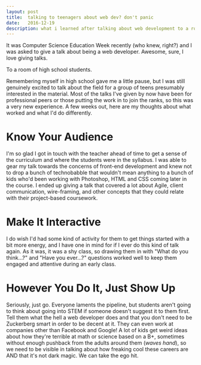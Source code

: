 ```yaml
---
layout: post
title:  talking to teenagers about web dev? don't panic
date:   2016-12-19
description: what i learned after talking about web development to a room of fifteen-year-olds
---
```

It was Computer Science Education Week recently (who knew, right?) and I was asked to give a talk about being a web developer.  Awesome, sure, I love giving talks.

To a room of high school students.

Remembering myself in high school gave me a little pause, but I was still genuinely excited to talk about the field for a group of teens presumably interested in the material.  Most of the talks I've given by now have been for professional peers or those putting the work in to join the ranks, so this was a very new experience. A few weeks out, here are my thoughts about what worked and what I'd do differently.

# Know Your Audience
I'm so glad I got in touch with the teacher ahead of time to get a sense of the curriculum and where the students were in the syllabus.  I was able to gear my talk towards the concerns of front-end development and knew not to drop a bunch of technobabble that wouldn't mean anything to a bunch of kids who'd been working with Photoshop, HTML and CSS coming later in the course.  I ended up giving a talk that covered a lot about Agile, client communication, wire-framing, and other concepts that they could relate with their project-based coursework.

# Make It Interactive
I do wish I'd had some kind of activity for them to get things started with a bit more energy, and I have one in mind for if I ever do this kind of talk again. As it was, it was a shy class, so drawing them in with "What do you think...?" and "Have you ever...?" questions worked well to keep them engaged and attentive during an early class.

# However You Do It, Just Show Up
Seriously, just go. Everyone laments the pipeline, but students aren't going to think about going into STEM if someone doesn't suggest it to them first. Tell them what the hell a web developer does and that you don't need to be Zuckerberg smart in order to be decent at it. They can even work at companies other than Facebook and Google! A lot of kids get weird ideas about how they're terrible at math or science based on a B+, sometimes without enough pushback from the adults around them (*waves hand*), so we need to be visible in talking about how freaking cool these careers are AND that it's not dark magic.  We can take the ego hit.
